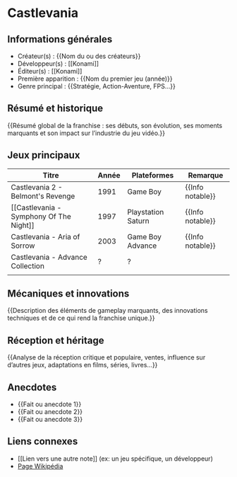 
# Castlevania


## Informations générales
- Créateur(s) : {{Nom du ou des créateurs}}
- Développeur(s) : [[Konami]]
- Éditeur(s) : [[Konami]]
- Première apparition : {{Nom du premier jeu (année)}}
- Genre principal : {{Stratégie, Action-Aventure, FPS...}}

## Résumé et historique
{{Résumé global de la franchise : ses débuts, son évolution, ses moments marquants et son impact sur l’industrie du jeu vidéo.}}

## Jeux principaux
| Titre                                   | Année | Plateformes           | Remarque         |
| --------------------------------------- | ----- | --------------------- | ---------------- |
| Castlevania 2 - Belmont's Revenge       | 1991  | Game Boy              | {{Info notable}} |
| [[Castlevania - Symphony Of The Night]] | 1997  | Playstation<br>Saturn | {{Info notable}} |
| Castlevania - Aria of Sorrow            | 2003  | Game Boy Advance      | {{Info notable}} |
| Castlevania - Advance Collection        | ?     | ?                     |                  |
|                                         |       |                       |                  |

## Mécaniques et innovations
{{Description des éléments de gameplay marquants, des innovations techniques et de ce qui rend la franchise unique.}}

## Réception et héritage
{{Analyse de la réception critique et populaire, ventes, influence sur d’autres jeux, adaptations en films, séries, livres...}}

## Anecdotes
- {{Fait ou anecdote 1}}
- {{Fait ou anecdote 2}}
- {{Fait ou anecdote 3}}

## Liens connexes
- [[Lien vers une autre note]] (ex: un jeu spécifique, un développeur)
- [Page Wikipédia](https://wikipedia.org)